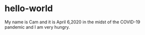 # hello-world
My name is Cam and it is April 6,2020 in the midst of the COVID-19 pandemic and I am very hungry.
